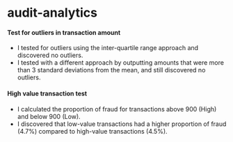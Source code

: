 # audit-analytics

#### Test for outliers in transaction amount
- I tested for outliers using the inter-quartile range approach and discovered no outliers.
- I tested with a different approach by outputting amounts that were more than 3 standard deviations from the mean, and still discovered no outliers.

#### High value transaction test
- I calculated the proportion of fraud for transactions above 900 (High) and below 900 (Low).
- I discovered that low-value transactions had a higher proportion of fraud (4.7%) compared to high-value transactions (4.5%).
